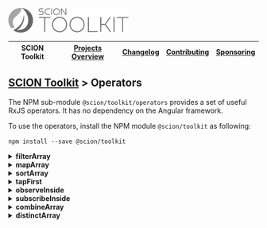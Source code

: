 <a href="/README.md"><img src="/resources/branding/scion-toolkit-banner.svg" height="50" alt="SCION Toolkit"></a>

| SCION Toolkit | [Projects Overview][menu-projects-overview] | [Changelog][menu-changelog] | [Contributing][menu-contributing] | [Sponsoring][menu-sponsoring] |  
| --- | --- | --- | --- | --- |

## [SCION Toolkit][menu-home] > Operators

The NPM sub-module `@scion/toolkit/operators` provides a set of useful RxJS operators. It has no dependency on the Angular framework.

To use the operators, install the NPM module `@scion/toolkit` as following:
 
```
npm install --save @scion/toolkit
```

<details>
  <summary><strong>filterArray</strong></summary>
   
  Filters items in the source array and emits an array with items satisfying given predicate.

   ```typescript
   import { filterArray } from '@scion/toolkit/operators';

   of(['a', 'b', 'c'])
     .pipe(filterArray(item => item === 'b'))
     .subscribe(items => {
         console.log(items); // prints ['b']
     });
   ```

</details>

<details>
  <summary><strong>mapArray</strong></summary>
  
  Maps each element in the source array to its mapped value.
   
  ```typescript
  import { mapArray } from '@scion/toolkit/operators';

  const persons = [
    {name: 'John', age: 42},
    {name: 'Anna', age: 38},
    {name: 'Jack', age: 25},
  ];

  of(persons)
    .pipe(mapArray(person => person.name))
    .subscribe((names: string[]) => {
      console.log(names); // prints ['John', 'Anna', 'Jack']
    });
  ```

</details>

<details>
  <summary><strong>sortArray</strong></summary>
  
  Sorts items in the source array and emits an array with those items sorted.
  
  ```typescript
  import { sortArray } from '@scion/toolkit/operators';

  const persons = [
    {name: 'John', age: 42},
    {name: 'Anna', age: 38},
    {name: 'Jack', age: 25},
  ];

  of(persons)
    .pipe(sortArray((person1, person2) => person1.age - person2.age))
    .subscribe(persons => {
      console.log(persons); // prints [{name: 'Jack', age: 25}, {name: 'Anna', age: 38}, {name: 'John', age: 42}]
    });
  ```

</details>

<details>
  <summary><strong>tapFirst</strong></summary>
  
  Executes a tap-function for the first perculating value.
  
  ```typescript
  import { tapFirst } from '@scion/toolkit/operators';
  of('a', 'b', 'c')
    .pipe(tapFirst(firstItem => console.log(firstItem))) // prints 'a'
    .subscribe(items => {
      ...
    });
  ```

</details>

<details>
  <summary><strong>observeInside</strong></summary>
  
  Mirrors the source Observable, but runs downstream operators (operators below the `observeInside` operator) and subscription handlers (next, error, complete) inside the given execution context.
  
  This operator is particularly useful in Angular applications to run downstream operators inside or outside the Angular zone, as following: `observeInside(continueFn => ngzone.run(continueFn))`.  
  
  ```typescript
  import { tapFirst } from '@scion/toolkit/operators';
  import { interval } from 'rxjs';

  // Code running outside Angular

  interval(1000) // Observable creation outside Angular
    .pipe(
      tap(() => ...), // outside Angular
      tap(() => ...), // outside Angular
      observeInside(continueFn => zone.run(continueFn)),
      tap(() => ...), // inside Angular
    )
    .subscribe(
      value => ..., // inside Angular 
      error => ..., // inside Angular
      () => ... // inside Angular
    );
   ```

   This operator is similar to RxJS's `observeOn` operator, but instead of a scheduler, it accepts an executor. An executor is a function to create an execution context in which downstream operators are then executed. The function is called with a single argument, a function to continue the execution chain.

</details>

<details>
  <summary><strong>subscribeInside</strong></summary>
  
  Mirrors the source Observable, but uses the given execution context to subscribe/unsubscribe to the source. It further runs all operators of the execution chain (operators above and below the `subscribeInside` operator) as well as subscription handlers (next, error, complete) in the given context.
  
  Unlike `observeInside` operator, the `subscribeInside` also acts upstream. By using the `observeInside` operator after the `subscribeInside`, you can change the execution context for downstream operators.

 This operator is particularly useful in Angular applications to subscribe to the source inside or outside the Angular zone, as following: `subscribeInside(continueFn => ngzone.run(continueFn))`.
  
  ```typescript
  import { tapFirst } from '@scion/toolkit/operators';
  import { interval } from 'rxjs';

  // Code running outside Angular 

  interval(1000) // Observable creation inside Angular
    .pipe(
       tap(() => ...), // inside Angular
       tap(() => ...), // inside Angular
       subscribeInside(continueFn => zone.run(continueFn)),
       tap(() => ...), // inside Angular
    )
    .subscribe(
      value => ..., // inside Angular 
      error => ..., // inside Angular
      () => ... // inside Angular
    );
   ```

  This operator is similar to RxJS's `subscribeOn` operator, but instead of a scheduler, it accepts an executor. An executor is a function to create an execution context in which upstream and downstream operators are then executed. The function is called with a single argument, a function to continue the execution chain.

</details>

<details>
  <summary><strong>combineArray</strong></summary>

Combines the Observables contained in the source array by applying `combineLatest`, emitting an array with the latest value of each Observable of the source array. Combines only the Observables of the most recently emitted array.

> Each time the source emits an array of Observables, combines its Observables by subscribing to each of them, cancelling any subscription of a previous source emission.

  ```typescript
  import { combineArray } from '@scion/toolkit/operators';
  import { interval } from 'rxjs';
  import { map, take } from 'rxjs/operators';

  interval(100)
    .pipe(
        map(i => [
          interval(30).pipe(map(ii => [`A(${i};${ii})`, `B(${i};${ii})`])),
          interval(70).pipe(map(ii => [`C(${i};${ii})`])),
        ]),
        combineArray(),
        take(4),
    )
    .subscribe(value => {
      console.log(value);
    });
   ```
The snippet above prints the following output to the console:
```console
   ['A(0;1)', 'B(0;1)', 'C(0;0)']
   ['A(0;2)', 'B(0;2)', 'C(0;0)']
   ['A(1;1)', 'B(1;1)', 'C(1;0)']
   ['A(1;2)', 'B(1;2)', 'C(1;0)']
```

</details>

<details>
  <summary><strong>distinctArray</strong></summary>

Removes duplicates of elements in the source array.

  ```typescript
  import { distinctArray } from '@scion/toolkit/operators';
  import { of } from 'rxjs';

  of(['a', 'b', 'a', 'e', 'b', 'd'])
      .pipe(distinctArray())
      .subscribe(value => {
        console.log(value);
      });
   ```
The snippet above prints the following output to the console:
```console
   ['a', 'b', 'e', 'd']
```

</details>

[menu-home]: /README.md
[menu-projects-overview]: /docs/site/projects-overview.md
[menu-changelog]: /docs/site/changelog/changelog.md
[menu-contributing]: /CONTRIBUTING.md
[menu-sponsoring]: /docs/site/sponsoring.md

